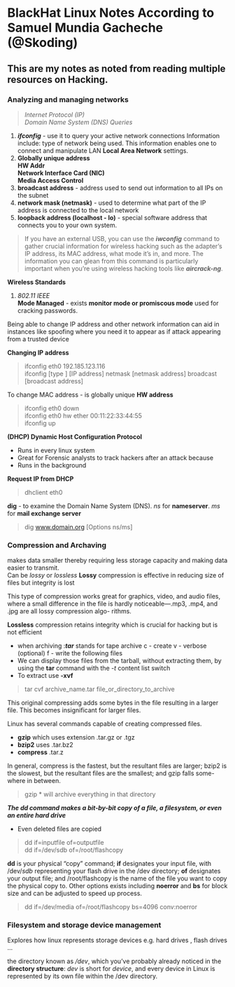 # BlackHat Linux Notes According to Samuel Mundia Gacheche (@Skoding)
## This are my notes as noted from reading multiple resources on Hacking.

### Analyzing and managing networks

> *Internet Protocol (IP)*  
> *Domain Name System (DNS) Queries*

1. ***ifconfig*** - use it to query your
active network connections
Information include: type of network being used. This information enables one to connect and manipulate LAN **Local Area Network** settings.
2. **Globally unique address**  
 **HW Addr**   
 **Network Interface Card (NIC)**   
 **Media Access Control**
3. **broadcast address** - address used to send out information to all IPs on the subnet
4. **network mask (netmask)** - used to determine what part of the IP address is connected to the local network
5. **loopback address (localhost - lo)** - special software address that connects you to your own system.

>If you have an external USB, you can use the ***iwconfig*** command to gather
crucial information for wireless hacking such as the adapter’s IP address, its
MAC address, what mode it’s in, and more. The information you can glean
from this command is particularly important when you’re using wireless
hacking tools like ***aircrack-ng***.

**Wireless Standards**
1. *802.11 IEEE*  
**Mode Managed** - exists **monitor mode or promiscous mode** used for cracking passwords.

Being able to change IP address and other network information can aid in instances like spoofing where you need it to appear as if attack appearing from a trusted device

**Changing IP address**
> ifconfig eth0 192.185.123.116  
> ifconfig [type ] [IP address] netmask [netmask address] broadcast [broadcast address]

To change MAC address - is globally unique **HW address**
> ifconfig eth0 down  
> ifconfig eth0 hw ether 00:11:22:33:44:55  
> ifconfig up

**(DHCP) Dynamic Host Configuration Protocol**
* Runs in every linux system
* Great for Forensic analysts to track hackers after an attack because
* Runs in the background

**Request IP from DHCP**
> dhclient eth0

**dig** - to examine the Domain Name System (DNS). *ns* for **nameserver**. *ms* for **mail exchange server**
> dig www.domain.org [Options ns/ms]

### Compression and Archaving

makes data smaller thereby requiring less storage capacity and making data easier to transmit.  
Can be *lossy* or *lossless*
**Lossy** compression is effective in reducing size of files but integrity is lost

This type of compression works
great for graphics, video, and audio files, where a small difference in the
file is hardly noticeable—.mp3, .mp4, and .jpg are all lossy compression algo-
rithms.

**Lossless** compression retains  integrity which is crucial for hacking but is not efficient

* when archiving :***tar*** stands for tape archive
c - create
v - verbose (optional)
f - write the following files
* We can display those files from the tarball, without extracting them, by
using the **tar** command with the *-t* content list switch
* To extract use **-xvf**

> tar cvf archive_name.tar file_or_directory_to_archive

This original compressing adds some bytes in the file resulting in a larger file. This becomes insignificant for larger files.

Linux has several commands capable of creating compressed files.
* **gzip** which uses extension .tar.gz or .tgz
* **bzip2** uses .tar.bz2
* **compress** .tar.z

In general, compress is the fastest, but the resultant files are larger; bzip2
is the slowest, but the resultant files are the smallest; and gzip falls some-
where in between.

> gzip *
> will archive everything in that directory

***The dd command makes
a bit-by-bit copy of a file, a filesystem, or even an entire hard drive***

* Even deleted files are copied

> dd if=inputfile of=outputfile  
>dd if=/dev/sdb of=/root/flashcopy

**dd** is your physical “copy” command;
**if** designates your input file, with /dev/*sdb* representing your flash drive in
the /dev directory; **of** designates your output file; and /root/flashcopy is the
name of the file you want to copy the physical copy to.
Other options exists including **noerror** and **bs** for block size and can be adjusted to speed up process.

>dd if=/dev/media of=/root/flashcopy bs=4096 conv:noerror

### Filesystem and storage device management

Explores how linux represents storage devices e.g. hard drives , flash drives ...

the directory known as */dev*, which you’ve probably
already noticed in the **directory structure**: *dev* is short for *device*, and every
device in Linux is represented by its own file within the /dev directory.